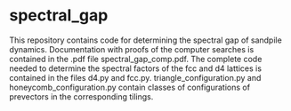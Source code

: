 # spectral_gap
This repository contains code for determining the spectral gap of sandpile dynamics. Documentation with proofs of the computer searches is contained in the .pdf file spectral_gap_comp.pdf. The complete code needed to determine the spectral factors of the fcc and d4 lattices is contained in the files d4.py and fcc.py.  triangle_configuration.py and honeycomb_configuration.py contain classes of configurations of prevectors in the corresponding tilings.  

